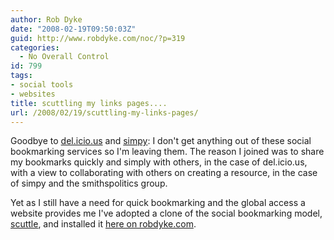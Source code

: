 ```yaml
---
author: Rob Dyke
date: "2008-02-19T09:50:03Z"
guid: http://www.robdyke.com/noc/?p=319
categories:
  - No Overall Control
id: 799
tags:
- social tools
- websites
title: scuttling my links pages....
url: /2008/02/19/scuttling-my-links-pages/
---
```

Goodbye to [del.icio.us](http://del.icio.us/robd "my del.icio.us links") and [simpy](http://www.simpy.com/user/robdyke "my simpy links"): I don't get anything out of these social bookmarking services so I'm leaving them. The reason I joined was to share my bookmarks quickly and simply with others, in the case of del.icio.us, with a view to collaborating with others on creating a resource, in the case of simpy and the smithspolitics group.

Yet as I still have a need for quick bookmarking and the global access a website provides me I've adopted a clone of the social bookmarking model, [scuttle](http://sourceforge.net/projects/scuttle/ "Scuttle on sourceforge"), and installed it [here on robdyke.com](http://robdyke.com/pages/ "My scuttled links").